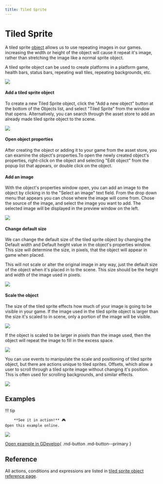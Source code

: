 ```yaml
---
title: Tiled Sprite
---
```

# Tiled Sprite

A tiled sprite [object](/gdevelop5/objects) allows us to use repeating images in our games. increasing the width or height of the object will cause it repeat it's image, rather than stretching the image like a normal sprite object.

A tiled sprite object can be used to create platforms in a platform game, health bars, status bars, repeating wall tiles, repeating backgrounds, etc.

![](/gdevelop5/objects/tiled-sprite-object.png)

####  Add a tiled sprite object

To create a new Tiled Sprite object, click the "Add a new object" button at the bottom of the Objects list, and select  "Tiled Sprite" from the window that opens. Alternatively, you can search through the asset store to add an already made tiled sprite object to the scene.

![](/gdevelop5/objects/AddTiledSprite.png)

####  Open object properties

After creating the object or adding it to your game from the asset store, you can examine the object's properties.To open the newly created object's properties, right-click on the object and selecting "Edit object" from the popup list that appears, or double click on the object.

####  Add an image

With the object's properties window open, you can add an image to the object by clicking in to the "Select an image" text field. From the drop down menu that appears you can chose where the image will come from. Chose the source of the image, and select the image you want to add. The selected image will be displayed in the preview window on the left.

![](/gdevelop5/objects/AddImageToTiledSprite.png)

####  Change default size

We can change the default size of the tiled sprite object by changing the Default width and Default height value in the object's properties window. This size will determine the size, in pixels, that the object will appear in game when placed.

This will not scale or alter the original image in any way, just the default size of the object when it's placed in to the scene. This size should be the height and width of the image used in pixels.

![](/gdevelop5/objects/ChangeDefaultSizeTiledSprite.png)

####  Scale the object

The size of the tiled sprite effects how much of your image is going to be visible in your game. If the image used in the tiled sprite object is larger than the size it's scaled to in scene, only a portion of the image will be visible.

![](/gdevelop5/objects/tiled-sprite-3232.png)

If the object is scaled to be larger in pixels than the image used, then the object will repeat the image to fill in the excess space.

![](/gdevelop5/objects/tiled-sprite-100100.png)

You can use events to manipulate the scale and positioning of tiled sprite object, but there are actions unique to tiled sprites. Offsets, which allow a user to scroll through a tiled sprite image without changing it's position. This is often used for scrolling backgrounds, and similar effects.

![](/gdevelop5/objects/ChangeOffsetActions.png)

## Examples

!!! tip

        **See it in action!** 🎮
    Open this example online.

[![](/gdevelop5/objects/Examples1PlatformerTiledSprite.png)](https://editor.gdevelop.io/?project=example://old-platformer)

[Open example in GDevelop](https://editor.gdevelop.io/?project=example://old-platformer){ .md-button .md-button--primary }

## Reference

All actions, conditions and expressions are listed in [tiled sprite object reference page](/gdevelop5/all-features/tiled-sprite-object/reference/).